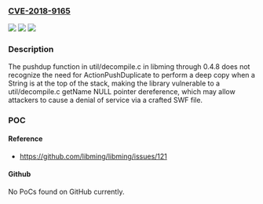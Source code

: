 ### [CVE-2018-9165](https://cve.mitre.org/cgi-bin/cvename.cgi?name=CVE-2018-9165)
![](https://img.shields.io/static/v1?label=Product&message=n%2Fa&color=blue)
![](https://img.shields.io/static/v1?label=Version&message=n%2Fa&color=blue)
![](https://img.shields.io/static/v1?label=Vulnerability&message=n%2Fa&color=brighgreen)

### Description

The pushdup function in util/decompile.c in libming through 0.4.8 does not recognize the need for ActionPushDuplicate to perform a deep copy when a String is at the top of the stack, making the library vulnerable to a util/decompile.c getName NULL pointer dereference, which may allow attackers to cause a denial of service via a crafted SWF file.

### POC

#### Reference
- https://github.com/libming/libming/issues/121

#### Github
No PoCs found on GitHub currently.

